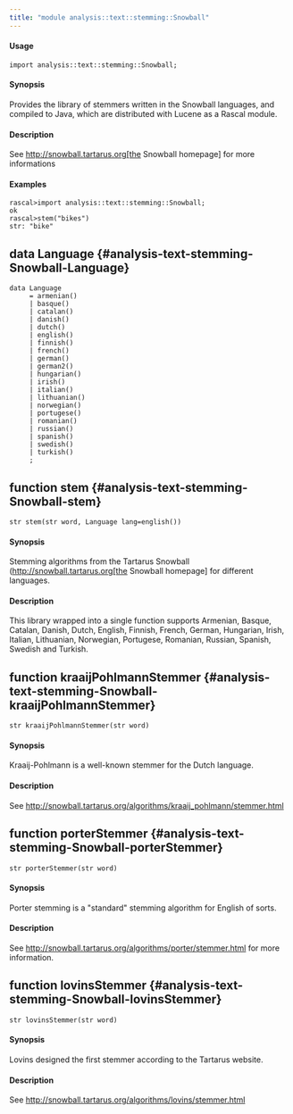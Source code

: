 ```yaml
---
title: "module analysis::text::stemming::Snowball"
---
```


#### Usage

`import analysis::text::stemming::Snowball;`


#### Synopsis

Provides the library of stemmers written in the Snowball languages, and compiled to Java, which are
distributed with Lucene as a Rascal module.

#### Description

See http://snowball.tartarus.org[the Snowball homepage] for more informations

#### Examples


```rascal-shell 
rascal>import analysis::text::stemming::Snowball;
ok
rascal>stem("bikes")
str: "bike"
```


## data Language {#analysis-text-stemming-Snowball-Language}

```rascal
data Language  
     = armenian()
     | basque()
     | catalan()
     | danish()
     | dutch()
     | english()
     | finnish()
     | french()
     | german()
     | german2()
     | hungarian()
     | irish()
     | italian()
     | lithuanian()
     | norwegian()
     | portugese()
     | romanian()
     | russian()
     | spanish()
     | swedish()
     | turkish()
     ;
```

## function stem {#analysis-text-stemming-Snowball-stem}

```rascal
str stem(str word, Language lang=english())

```


#### Synopsis

Stemming algorithms from the Tartarus Snowball (http://snowball.tartarus.org[the Snowball homepage] for different languages. 

#### Description

This library wrapped into a single function supports Armenian, Basque, Catalan, Danish,
Dutch, English, Finnish, French, German, Hungarian, Irish, Italian, Lithuanian, Norwegian, Portugese,
Romanian, Russian, Spanish, Swedish and Turkish.

## function kraaijPohlmannStemmer {#analysis-text-stemming-Snowball-kraaijPohlmannStemmer}

```rascal
str kraaijPohlmannStemmer(str word)

```


#### Synopsis

Kraaij-Pohlmann is a well-known stemmer for the Dutch language. 

#### Description

See http://snowball.tartarus.org/algorithms/kraaij_pohlmann/stemmer.html

## function porterStemmer {#analysis-text-stemming-Snowball-porterStemmer}

```rascal
str porterStemmer(str word)

```


#### Synopsis

Porter stemming is a "standard" stemming algorithm for English of sorts.

#### Description

See http://snowball.tartarus.org/algorithms/porter/stemmer.html for more information. 

## function lovinsStemmer {#analysis-text-stemming-Snowball-lovinsStemmer}

```rascal
str lovinsStemmer(str word)

```


#### Synopsis

Lovins designed the first stemmer according to the Tartarus website.

#### Description

See http://snowball.tartarus.org/algorithms/lovins/stemmer.html

